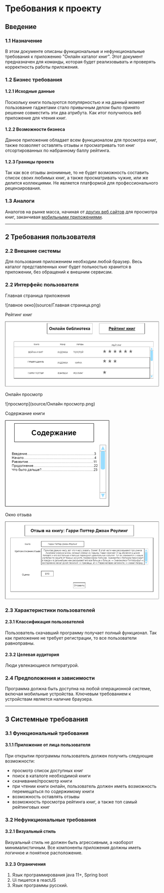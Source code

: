 # Требования к проекту

## Введение

### 1.1 Назначение

В этом документе описаны функциональные и нефункциональные требования к приложению "Онлайн каталог книг". Этот документ предназначен для команды, которая будет реализовывать и проверять корректность работы приложения.

### 1.2 Бизнес требования

#### 1.2.1 Исходные данные
Поскольку книги пользуются популярностью и на данный момент пользование гаджетами стало привычным делом было принято решение совместить эти два атрибута. Как итог получилось веб приложение для чтения книг. 
#### 1.2.2 Возможности бизнеса

Данное приложение обладает всем функционалом для просмотра книг, также позволяет оставлять отзывы и просматривать топ книг отсортированных по набранному баллу рейтинга.
#### 1.2.3 Границы проекта

Так как все отзывы анонимные, то не будет возможность составить список своих любимых книг, а также просматривать чужие, или же делится коллекциями. Не является платформой для профессионального рецензирования.

### 1.3 Аналоги

Аналогов на рынке масса, начиная от [других веб сайтов](https://mybook.ru/) для просмотра книг, заканчивая [мобильными приложениями](https://play.google.com/store/apps/details?id=com.amazon.kindle&hl=ru&gl=US).


---

## 2 Требования пользователя

### 2.2 Внешние системы

Для пользования приложением необходим любой браузер. Весь каталог представленных книг будет польностью хранится в приложении, без обращений к внешним сервисам.

### 2.2 Интерфейс пользователя

Главная страница приложения

![лавное окно](source/Главная страница.png)

Рейтинг книг

![рейтинг](source/рейтинг.png)

Онлайн просмотр

![просмотр](source/Онлайн просмотр.png)

Содержание книги

![содержание](source/Содержание.png)

Окно отзыва

![отзыв](source/Отзыв.png)

### 2.3 Характеристики пользователей

#### 2.3.1 Классификация пользователей

Пользователь скачавший программу получает полный функционал. Так как приложение не требует регистрации, то все пользователи равноправны.

#### 2.3.2 Целевая аудитория

Люди увлекающиеся литературой.

### 2.4 Предположения и зависимости

Программа должна быть доступна на любой операционной системе, включая мобильные устройства. Ключевым требованием к устройствам является наличие браузера.

---

## 3 Системные требования

### 3.1 Функциональный требования

#### 3.1.1 Приложение от лица пользователя

При открытии программы пользователь должен получить следующие возможности: 
* просмотр список доступных книг
* поиск в каталоге необходимой книги
* скачивание/просмотр книги
* при чтении книги онлайн, пользователь должен иметь возможность перемещаться по содержимому книги
* возможность оставлять отзывы
* возможность просмотра рейтинга книг, а также топ самый рейтинговых книг

### 3.2 Нефункциональные требования

#### 3.2.1 Визуальный стиль

Визуальный стиль не должен быть агрессивным, а наоборот минималистичным. Все компоненты приложения должны иметь логичное и понятное расположение.
#### 3.2.3 Ограничения

1. Язык программирования java 11+, Spring boot
2. Ui пишется в reactJS 
3. Язык программы русский.
